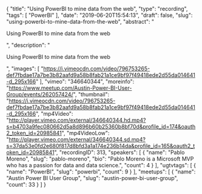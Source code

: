 {
  "title": "Using PowerBI to mine data from the web",
  "type": "recording",
  "tags": [
    "PowerBI"
  ],
  "date": "2019-06-20T15:54:13",
  "draft": false,
  "slug": "using-powerbi-to-mine-data-from-the-web",
  "abstract": "<p>Using PowerBI to mine data from the web</p>",
  "description": "<p>Using PowerBI to mine data from the web</p>",
  "images": [
    "https://i.vimeocdn.com/video/796753265-def7fbdae17a7be3b82aafd9a58b8fab21a1ce9bf97f49418ede2d55da014641-d_295x166"
  ],
  "vimeo": "346640344",
  "moreinfo": "https://www.meetup.com/Austin-Power-BI-User-Group/events/262057424/",
  "thumbnail": "https://i.vimeocdn.com/video/796753265-def7fbdae17a7be3b82aafd9a58b8fab21a1ce9bf97f49418ede2d55da014641-d_295x166",
  "mp4Video": "http://player.vimeo.com/external/346640344.hd.mp4?s=b4703a9fec080662d5a8d896b60b25360b8bf70d&profile_id=174&oauth2_token_id=20985841",
  "mp4VideoLow": "http://player.vimeo.com/external/346640344.sd.mp4?s=37da53e0fd2e680f817d8bfd3a1a174e236b14da&profile_id=165&oauth2_token_id=20985841",
  "recordingID": 313,
  "speakers": [
    {
      "name": "Pablo Moreno",
      "slug": "pablo-moreno",
      "bio": "Pablo Moreno is a Microsoft MVP who has a passion for data and data science.",
      "count": 4
    }
  ],
  "ugtvtags": [
    {
      "name": "PowerBI",
      "slug": "powerbi",
      "count": 9
    }
  ],
  "meetups": [
    {
      "name": "Austin Power BI User Group",
      "slug": "austin-power-bi-user-group",
      "count": 33
    }
  ]
}